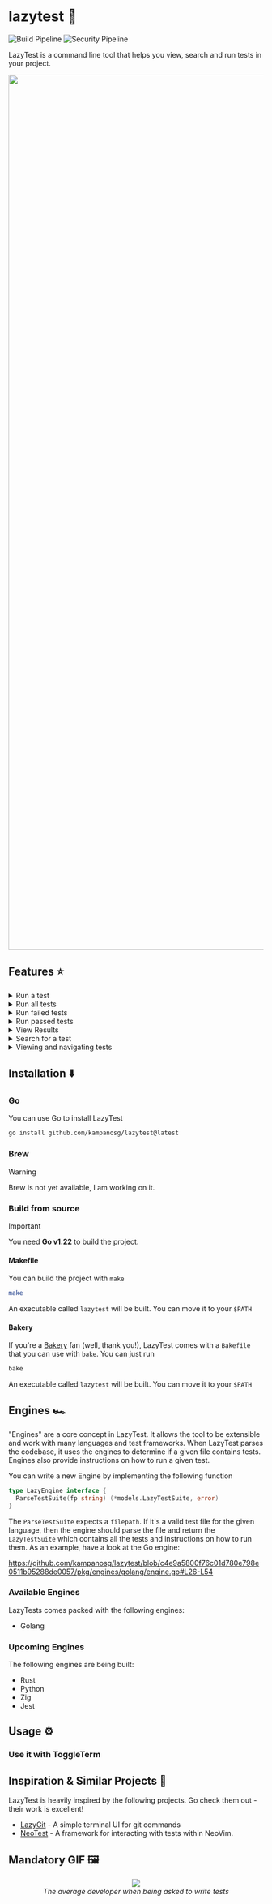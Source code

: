 # lazytest 🧪

![Build Pipeline](https://img.shields.io/github/actions/workflow/status/kampanosg/lazytest/go.yml?style=for-the-badge&logo=go)
![Security Pipeline](https://img.shields.io/github/actions/workflow/status/kampanosg/lazytest/sec.yml?style=for-the-badge&logo=go&label=Security)

LazyTest is a command line tool that helps you view, search and run tests in your project.

<p align="center">
  <img width="1726" alt="Screenshot 2024-03-06 at 16 30 01" src="https://github.com/kampanosg/lazytest/assets/30287348/c744fb01-d8e1-439b-9c12-98076408f88b">
</p>

## Features ⭐

<details>
  <summary>Run a test</summary>
  
  https://github.com/kampanosg/lazytest/assets/30287348/99be1ef1-81b2-47e7-8772-44cd957ad744

</details>

<details>
  <summary>Run all tests</summary>
  
  https://github.com/kampanosg/lazytest/assets/30287348/31c87349-eb59-43e8-8154-bf65f940686c

</details>

<details>
  <summary>Run failed tests</summary>

https://github.com/kampanosg/lazytest/assets/30287348/42a60237-9757-443e-bb7e-197002283249

</details>

<details>
  <summary>Run passed tests</summary>

https://github.com/kampanosg/lazytest/assets/30287348/02a7b69b-a4d8-4ae7-973b-30d8f63a146d

</details>

<details>
  <summary>View Results</summary>

https://github.com/kampanosg/lazytest/assets/30287348/6bd3fef4-8465-428b-b8ea-94e09d4aac5e

</details>

<details>
  <summary>Search for a test</summary>

https://github.com/kampanosg/lazytest/assets/30287348/f0b084b8-822c-4c76-b86b-f575a1e1e4e7

</details>

<details>
  <summary>Viewing and navigating tests</summary>

https://github.com/kampanosg/lazytest/assets/30287348/65bb7520-16dc-473b-b342-1ce79036854a

</details>

## Installation ⬇️

### Go

You can use Go to install LazyTest

```sh
go install github.com/kampanosg/lazytest@latest
```

### Brew

> [!WARNING]
> Brew is not yet available, I am working on it.

### Build from source

> [!IMPORTANT]
> You need **Go v1.22** to build the project.

#### Makefile

You can build the project with `make`

```sh
make
```

An executable called `lazytest` will be built. You can move it to your `$PATH`

#### Bakery

If you're a [Bakery](https://github.com/kampanosg/bakery) fan (well, thank you!), LazyTest comes with a `Bakefile` that you can use with `bake`. You can just run

```sh
bake
```

An executable called `lazytest` will be built. You can move it to your `$PATH`

## Engines 🏎️

"Engines" are a core concept in LazyTest. It allows the tool to be extensible and work with many languages and test frameworks. When LazyTest parses the codebase, it uses the engines to determine if a given file contains tests. Engines also provide instructions on how to run a given test.

You can write a new Engine by implementing the following function

```go
type LazyEngine interface {
  ParseTestSuite(fp string) (*models.LazyTestSuite, error)
}
```

The `ParseTestSuite` expects a `filepath`. If it's a valid test file for the given language, then the engine should parse the file and return the `LazyTestSuite` which contains all the tests and instructions on how to run them. As an example, have a look at the Go engine:

https://github.com/kampanosg/lazytest/blob/c4e9a5800f76c01d780e798e0511b95288de0057/pkg/engines/golang/engine.go#L26-L54

### Available Engines

LazyTests comes packed with the following engines:

* Golang

### Upcoming Engines

The following engines are being built:

* Rust
* Python
* Zig
* Jest

## Usage ⚙️

### Use it with ToggleTerm

## Inspiration & Similar Projects 💬

LazyTest is heavily inspired by the following projects. Go check them out - their work is excellent!

* [LazyGit](https://github.com/jesseduffield/lazygit) - A simple terminal UI for git commands
* [NeoTest](https://github.com/nvim-neotest/neotest) - A framework for interacting with tests within NeoVim.

## Mandatory GIF 🖼️

<p align="center">
  <img src="https://media.giphy.com/media/v1.Y2lkPTc5MGI3NjExMHk3eTA0Z3ZkdjV2dmh2anJjaW85N2F1OGl4d2F2bXFyeDl1OGpuYyZlcD12MV9pbnRlcm5hbF9naWZfYnlfaWQmY3Q9Zw/SV34NE5jEh4cM/giphy.gif" />
  <br />
  <i>The average developer when being asked to write tests</i>
</p>
